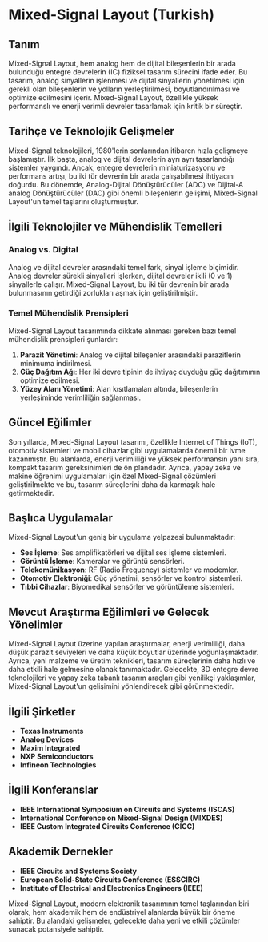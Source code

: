 # Mixed-Signal Layout (Turkish)

## Tanım

Mixed-Signal Layout, hem analog hem de dijital bileşenlerin bir arada bulunduğu entegre devrelerin (IC) fiziksel tasarım sürecini ifade eder. Bu tasarım, analog sinyallerin işlenmesi ve dijital sinyallerin yönetilmesi için gerekli olan bileşenlerin ve yolların yerleştirilmesi, boyutlandırılması ve optimize edilmesini içerir. Mixed-Signal Layout, özellikle yüksek performanslı ve enerji verimli devreler tasarlamak için kritik bir süreçtir.

## Tarihçe ve Teknolojik Gelişmeler

Mixed-Signal teknolojileri, 1980'lerin sonlarından itibaren hızla gelişmeye başlamıştır. İlk başta, analog ve dijital devrelerin ayrı ayrı tasarlandığı sistemler yaygındı. Ancak, entegre devrelerin miniaturizasyonu ve performans artışı, bu iki tür devrenin bir arada çalışabilmesi ihtiyacını doğurdu. Bu dönemde, Analog-Dijital Dönüştürücüler (ADC) ve Dijital-A analog Dönüştürücüler (DAC) gibi önemli bileşenlerin gelişimi, Mixed-Signal Layout'un temel taşlarını oluşturmuştur.

## İlgili Teknolojiler ve Mühendislik Temelleri

### Analog vs. Digital

Analog ve dijital devreler arasındaki temel fark, sinyal işleme biçimidir. Analog devreler sürekli sinyalleri işlerken, dijital devreler ikili (0 ve 1) sinyallerle çalışır. Mixed-Signal Layout, bu iki tür devrenin bir arada bulunmasının getirdiği zorlukları aşmak için geliştirilmiştir. 

### Temel Mühendislik Prensipleri

Mixed-Signal Layout tasarımında dikkate alınması gereken bazı temel mühendislik prensipleri şunlardır:

1. **Parazit Yönetimi**: Analog ve dijital bileşenler arasındaki parazitlerin minimuma indirilmesi.
2. **Güç Dağıtım Ağı**: Her iki devre tipinin de ihtiyaç duyduğu güç dağıtımının optimize edilmesi.
3. **Yüzey Alanı Yönetimi**: Alan kısıtlamaları altında, bileşenlerin yerleşiminde verimliliğin sağlanması.

## Güncel Eğilimler

Son yıllarda, Mixed-Signal Layout tasarımı, özellikle Internet of Things (IoT), otomotiv sistemleri ve mobil cihazlar gibi uygulamalarda önemli bir ivme kazanmıştır. Bu alanlarda, enerji verimliliği ve yüksek performansın yanı sıra, kompakt tasarım gereksinimleri de ön plandadır. Ayrıca, yapay zeka ve makine öğrenimi uygulamaları için özel Mixed-Signal çözümleri geliştirilmekte ve bu, tasarım süreçlerini daha da karmaşık hale getirmektedir.

## Başlıca Uygulamalar

Mixed-Signal Layout'un geniş bir uygulama yelpazesi bulunmaktadır:

- **Ses İşleme**: Ses amplifikatörleri ve dijital ses işleme sistemleri.
- **Görüntü İşleme**: Kameralar ve görüntü sensörleri.
- **Telekomünikasyon**: RF (Radio Frequency) sistemler ve modemler.
- **Otomotiv Elektroniği**: Güç yönetimi, sensörler ve kontrol sistemleri.
- **Tıbbi Cihazlar**: Biyomedikal sensörler ve görüntüleme sistemleri.

## Mevcut Araştırma Eğilimleri ve Gelecek Yönelimler

Mixed-Signal Layout üzerine yapılan araştırmalar, enerji verimliliği, daha düşük parazit seviyeleri ve daha küçük boyutlar üzerinde yoğunlaşmaktadır. Ayrıca, yeni malzeme ve üretim teknikleri, tasarım süreçlerinin daha hızlı ve daha etkili hale gelmesine olanak tanımaktadır. Gelecekte, 3D entegre devre teknolojileri ve yapay zeka tabanlı tasarım araçları gibi yenilikçi yaklaşımlar, Mixed-Signal Layout'un gelişimini yönlendirecek gibi görünmektedir.

## İlgili Şirketler

- **Texas Instruments**
- **Analog Devices**
- **Maxim Integrated**
- **NXP Semiconductors**
- **Infineon Technologies**

## İlgili Konferanslar

- **IEEE International Symposium on Circuits and Systems (ISCAS)**
- **International Conference on Mixed-Signal Design (MIXDES)**
- **IEEE Custom Integrated Circuits Conference (CICC)**

## Akademik Dernekler

- **IEEE Circuits and Systems Society**
- **European Solid-State Circuits Conference (ESSCIRC)**
- **Institute of Electrical and Electronics Engineers (IEEE)**

Mixed-Signal Layout, modern elektronik tasarımının temel taşlarından biri olarak, hem akademik hem de endüstriyel alanlarda büyük bir öneme sahiptir. Bu alandaki gelişmeler, gelecekte daha yeni ve etkili çözümler sunacak potansiyele sahiptir.